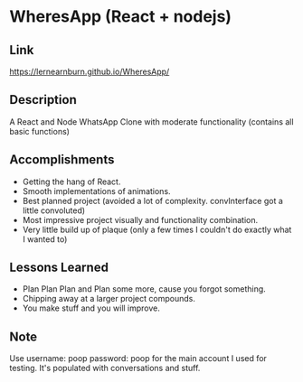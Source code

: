 # WheresApp (React + nodejs)

## Link
 https://lernearnburn.github.io/WheresApp/ 

## Description
A React and Node WhatsApp Clone with moderate functionality (contains all basic functions)

## Accomplishments
+ Getting the hang of React.
+ Smooth implementations of animations.
+ Best planned project (avoided a lot of complexity. convInterface got a little convoluted)
+ Most impressive project visually and functionality combination.
+ Very little build up of plaque (only a few times I couldn't do exactly what I wanted to)


## Lessons Learned
+ Plan Plan Plan and Plan some more, cause you forgot something.
+ Chipping away at a larger project compounds.
+ You make stuff and you will improve.


## Note
 Use username: poop password: poop for the main account I used for testing. It's populated with conversations and stuff.
